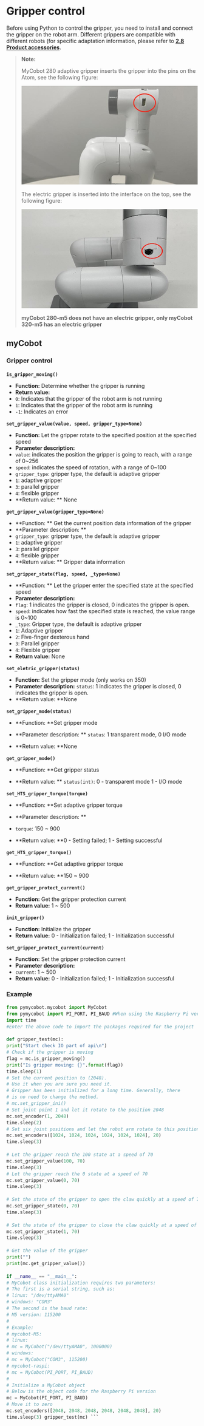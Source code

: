 # Gripper control

Before using Python to control the gripper, you need to install and connect the gripper on the robot arm. Different grippers are compatible with different robots (for specific adaptation information, please refer to **[2.8 Product accessories](https://docs.elephantrobotics.com/docs/gitbook/2-serialproduct/2.7-accessories/2.7-accessories.html)**.

> **Note:**
>
> MyCobot 280 adaptive gripper inserts the gripper into the pins on the Atom, see the following figure:
>
> <img src="../../../resource\3-FunctionsAndApplications\6.developmentGuide\python\Jaw/gripper1.jpg" style="zoom: 67%;" />
>
> The electric gripper is inserted into the interface on the top, see the following figure:
>
> <img src="../../../resource\3-FunctionsAndApplications\6.developmentGuide\python\Jaw/gripper2.JPG" style="zoom: 67%;" />
>
> **myCobot 280-m5 does not have an electric gripper, only myCobot 320-m5 has an electric gripper**

## myCobot

### Gripper control

**`is_gripper_moving()`**

- **Function:** Determine whether the gripper is running
- **Return value:**
- `0`: Indicates that the gripper of the robot arm is not running
- `1`: Indicates that the gripper of the robot arm is running
- `-1`: Indicates an error

**`set_gripper_value(value, speed, gripper_type=None)`**

- **Function:** Let the gripper rotate to the specified position at the specified speed
- **Parameter description:**
- `value`: indicates the position the gripper is going to reach, with a range of 0~256
- `speed`: indicates the speed of rotation, with a range of 0~100
- `gripper_type`: gripper type, the default is adaptive gripper
- `1`: adaptive gripper
- `3`: parallel gripper
- `4`: flexible gripper
- **Return value: ** None

**`get_gripper_value(gripper_type=None)`**

- **Function: ** Get the current position data information of the gripper
- **Parameter description: **
- `gripper_type`: gripper type, the default is adaptive gripper
- `1`: adaptive gripper
- `3`: parallel gripper
- `4`: flexible gripper
- **Return value: ** Gripper data information

**`set_gripper_state(flag, speed, _type=None)`**

- **Function: ** Let the gripper enter the specified state at the specified speed
- **Parameter description:**
- `flag`: 1 indicates the gripper is closed, 0 indicates the gripper is open.
- `speed`: indicates how fast the specified state is reached, the value range is 0~100
- `_type`: Gripper type, the default is adaptive gripper
- `1`: Adaptive gripper
- `2`: Five-finger dexterous hand
- `3`: Parallel gripper
- `4`: Flexible gripper
- **Return value:** None

**`set_eletric_gripper(status)`**

- **Function:** Set the gripper mode (only works on 350)
- **Parameter description:** `status`: 1 indicates the gripper is closed, 0 indicates the gripper is open.
- **Return value: **None

**`set_gripper_mode(status)`**

- **Function: **Set gripper mode

- **Parameter description: ** `status`: 1 transparent mode, 0 I/O mode

- **Return value: **None

**`get_gripper_mode()`**

- **Function: **Get gripper status

- **Return value: ** `status(int)`: 0 - transparent mode 1 - I/O mode

**`set_HTS_gripper_torque(torque)`**

- **Function: **Set adaptive gripper torque

- **Parameter description: **
- `torque`: 150 ~ 900

- **Return value: **0 - Setting failed; 1 - Setting successful

**`get_HTS_gripper_torque()`**

- **Function: **Get adaptive gripper torque

- **Return value: **150 ~ 900

**`get_gripper_protect_current()`**

- **Function:** Get the gripper protection current
- **Return value:** 1 ~ 500

**`init_gripper()`**

- **Function:** Initialize the gripper
- **Return value:** 0 - Initialization failed; 1 - Initialization successful

**`set_gripper_protect_current(current)`**

- **Function:** Set the gripper protection current
- **Parameter description:**
- `current`: 1 ~ 500
- **Return value:** 0 - Initialization failed; 1 - Initialization successful

### Example

```python
from pymycobot.mycobot import MyCobot
from pymycobot import PI_PORT, PI_BAUD #When using the Raspberry Pi version of mycobot, you can reference these two variables to initialize MyCobot
import time
#Enter the above code to import the packages required for the project

def gripper_test(mc):
print("Start check IO part of api\n")
# Check if the gripper is moving
flag = mc.is_gripper_moving()
print("Is gripper moving: {}".format(flag))
time.sleep(1)
# Set the current position to (2048).
# Use it when you are sure you need it.
# Gripper has been initialized for a long time. Generally, there
# is no need to change the method.
# mc.set_gripper_ini()
# Set joint point 1 and let it rotate to the position 2048
mc.set_encoder(1, 2048)
time.sleep(2)
# Set six joint positions and let the robot arm rotate to this position at a speed of 20
mc.set_encoders([1024, 1024, 1024, 1024, 1024, 1024], 20)
time.sleep(3)

# Let the gripper reach the 100 state at a speed of 70
mc.set_gripper_value(100, 70)
time.sleep(3)
# Let the gripper reach the 0 state at a speed of 70
mc.set_gripper_value(0, 70)
time.sleep(3)

# Set the state of the gripper to open the claw quickly at a speed of 70
mc.set_gripper_state(0, 70)
time.sleep(3)

# Set the state of the gripper to close the claw quickly at a speed of 70
mc.set_gripper_state(1, 70)
time.sleep(3)

# Get the value of the gripper
print("")
print(mc.get_gripper_value())

if __name__ == "__main__":
# MyCobot class initialization requires two parameters:
# The first is a serial string, such as:
# linux: "/dev/ttyAMA0"
# windows: "COM3"
# The second is the baud rate:
# M5 version: 115200
#
# Example:
# mycobot-M5:
# linux:
# mc = MyCobot("/dev/ttyAMA0", 1000000)
# windows:
# mc = MyCobot("COM3", 115200)
# mycobot-raspi:
# mc = MyCobot(PI_PORT, PI_BAUD)
#
# Initialize a MyCobot object
# Below is the object code for the Raspberry Pi version
mc = MyCobot(PI_PORT, PI_BAUD)
# Move it to zero
mc.set_encoders([2048, 2048, 2048, 2048, 2048, 2048], 20)
time.sleep(3) gripper_test(mc) ```